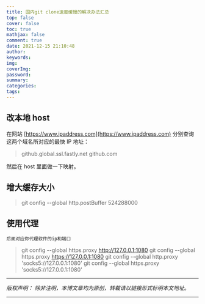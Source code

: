 ```yaml
---
title: 国内git clone速度缓慢的解决办法汇总
top: false
cover: false
toc: true
mathjax: false
comment: true
date: 2021-12-15 21:10:48
author:
keywords:
img:
coverImg:
password:
summary:
categories:
tags:
---
```


## 改本地 host

在网站 [https://www.ipaddress.com](https://www.ipaddress.com) 分别查询这两个域名所对应的最快 IP 地址：

> github.global.ssl.fastly.net
> github.com

然后在 host 里面做一下映射。

## 增大缓存大小

> git config --global http.postBuffer 524288000

## 使用代理

`后面对应你代理软件的ip和端口`

> git config --global https.proxy http://127.0.0.1:1080
> git config --global https.proxy https://127.0.0.1:1080
> git config --global http.proxy 'socks5://127.0.0.1:1080'
> git config --global https.proxy 'socks5://127.0.0.1:1080'

---

_版权声明：_
_除非注明，本博文章均为原创，转载请以链接形式标明本文地址。_

---
